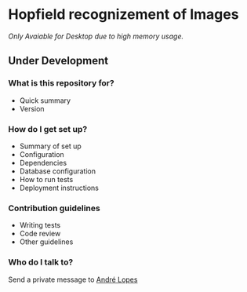 # Hopfield recognizement of Images #
*Only Avaiable for Desktop due to high memory usage.*



## Under Development ##


### What is this repository for? ###

* Quick summary
* Version

### How do I get set up? ###

* Summary of set up
* Configuration
* Dependencies
* Database configuration
* How to run tests
* Deployment instructions

### Contribution guidelines ###

* Writing tests
* Code review
* Other guidelines

### Who do I talk to? ###

Send a private message to [André Lopes](http://bitbucket.org/andrelopes1705)